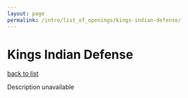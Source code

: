 ```yaml
---
layout: page
permalink: /intro/list_of_openings/kings-indian-defense/
---
```


# Kings Indian Defense

[back to list](../)

Description unavailable